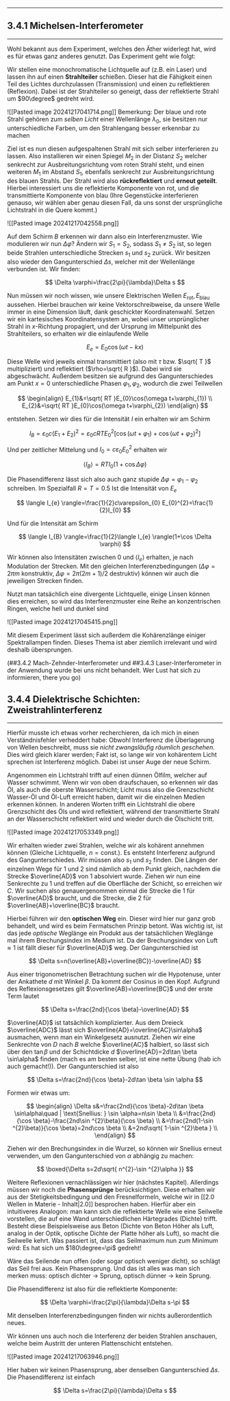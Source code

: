***

## 3.4.1 Michelsen-Interferometer
***

Wohl bekannt aus dem Experiment, welches den Äther widerlegt hat, wird es für etwas ganz anderes genutzt. Das Experiment geht wie folgt:

Wir stellen eine monochromatische Lichtquelle auf (z.B. ein Laser) und lassen ihn auf einen **Strahlteiler** schießen. Dieser hat die Fähigkeit einen Teil des Lichtes durchzulassen (Transmission) und einen zu reflektieren (Reflexion). Dabei ist der Strahlteiler so geneigt, dass der reflektierte Strahl um $90\degree$ gedreht wird.

![[Pasted image 20241217041714.png]]
Bemerkung: Der blaue und rote Strahl gehören zum *selben Licht* einer Wellenlänge $\lambda_{0}$, sie besitzen nur unterschiedliche Farben, um den Strahlengang besser erkennbar zu machen

Ziel ist es nun diesen aufgespaltenen Strahl mit sich selber interferieren zu lassen. Also installieren wir einen Spiegel $M_{2}$ in der Distanz $S_{2}$ welcher senkrecht zur Ausbreitungsrichtung vom roten Strahl steht, und einen weiteren $M_{1}$ im Abstand $S_{1}$, ebenfalls senkrecht zur Ausbreitungsrichtung des blauen Strahls. Der Strahl wird also **rückreflektiert** und **erneut geteilt**. Hierbei interessiert uns die reflektierte Komponente von rot, und die transmittierte Komponente von blau (Ihre Gegenstücke interferieren genauso, wir wählen aber genau diesen Fall, da uns sonst der ursprüngliche Lichtstrahl in die Quere kommt.)

![[Pasted image 20241217042558.png]]

Auf dem Schirm $B$ erkennen wir dann also ein Interferenzmuster. Wie modulieren wir nun $\Delta \varphi$? Ändern wir $S_{1}=S_{2}$, sodass $S_{1}\neq S_{2}$ ist, so legen beide Strahlen unterschiedliche Strecken $s_{1}$ und $s_{2}$ zurück. Wir besitzen also wieder den Gangunterschied $\Delta s$, welcher mit der Wellenlänge verbunden ist. Wir finden:

$$
\Delta \varphi=\frac{2\pi}{\lambda}\Delta s
$$

Nun müssen wir noch wissen, wie unsere Elektrischen Wellen $E_{\text{rot}},E_{\text{blau}}$ aussehen. Hierbei brauchen wir keine Vektorschreibweise, da unsere Welle immer in eine Dimension läuft, dank geschickter Koordinatenwahl. Setzen wir ein kartesisches Koordinatensystem an, wobei unser ursprünglicher Strahl in $x$-Richtung propagiert, und der Ursprung im Mittelpunkt des Strahlteilers, so erhalten wir die einlaufende Welle

$$
E_{e}=E_{0}\cos(\omega t-kx)
$$

Diese Welle wird jeweils einmal transmittiert (also mit $\tau$ bzw. $\sqrt{ T }$ multipliziert) und reflektiert ($\rho=\sqrt{ R }$). Dabei wird sie abgeschwächt. Außerdem besitzen sie aufgrund des Gangunterschiedes am Punkt $x=0$ unterschiedliche Phasen $\varphi_{1},\varphi_{2}$, wodurch die zwei Teilwellen

$$
\begin{align}
E_{1}&=\sqrt{ RT }E_{0}\cos(\omega t+\varphi_{1}) \\
E_{2}&=\sqrt{ RT }E_{0}\cos(\omega t+\varphi_{2})
\end{align}
$$

entstehen. Setzen wir dies für die Intensität $I$ ein erhalten wir am Schirm

$$
I_{B}=\varepsilon_{0}c(E_{1}+E_{2})^{2}=\varepsilon_{0}cRTE_{0}^{2}[\cos(\omega t+\varphi_{1})+\cos(\omega t+\varphi_{2})^{2}]
$$

Und per zeitlicher Mittelung und $I_{0}=c\varepsilon_{0}E_{0}^{2}$ erhalten wir

$$
\langle I_{B} \rangle=RTI_{0}(1+\cos \Delta \varphi) 
$$

Die Phasendifferenz lässt sich also auch ganz stupide $\Delta \varphi=\varphi_{1}-\varphi_{2}$ schreiben. Im Spezialfall $R=T=0.5$ Ist die Intensität von $E_{e}$

$$
\langle I_{e} \rangle=\frac{1}{2}c\varepsilon_{0} E_{0}^{2}=\frac{1}{2}I_{0}
$$

Und für die Intensität am Schirm

$$
\langle I_{B} \rangle=\frac{1}{2}\langle I_{e} \rangle(1+\cos \Delta \varphi)  
$$

Wir können also Intensitäten zwischen $0$ und $\langle I_{e} \rangle$ erhalten, je nach Modulation der Strecken. Mit den gleichen Interferenzbedingungen ($\Delta \varphi=2\pi m$ konstruktiv, $\Delta \varphi=2\pi(2m+1) /2$ destruktiv) können wir auch die jeweiligen Strecken finden.


Nutzt man tatsächlich eine divergente Lichtquelle, einige Linsen können dies erreichen, so wird das Interferenzmuster eine Reihe an konzentrischen Ringen, welche hell und dunkel sind

![[Pasted image 20241217045415.png]]

Mit diesem Experiment lässt sich außerdem die Kohärenzlänge einiger Spektrallampen finden. Dieses Thema ist aber ziemlich irrelevant und wird deshalb übersprungen.

(##3.4.2 Mach-Zehnder-Interferometer und ##3.4.3 Laser-Interferometer in der Anwendung wurde bei uns nicht behandelt. Wer Lust hat sich zu informieren, there you go)


## 3.4.4 Dielektrische Schichten: Zweistrahlinterferenz
***

Hierfür musste ich etwas vorher recherchieren, da ich mich in einen Verständnisfehler verheddert habe: Obwohl Interferenz die Überlagerung von Wellen beschreibt, muss sie *nicht zwangsläufig räumlich geschehen.* Dies wird gleich klarer werden; Fakt ist, so lange wir von kohärentem Licht sprechen ist Interferenz möglich. Dabei ist unser Auge der neue Schirm.

Angenommen ein Lichtstrahl trifft auf einen dünnen Ölfilm, welcher auf Wasser schwimmt. Wenn wir von oben draufschauen, so erkennen wir das Öl, als auch die oberste Wasserschicht; Licht muss also die Grenzschicht Wasser-Öl und Öl-Luft erreicht haben, damit wir die einzelnen Medien erkennen können. In anderen Worten trifft ein Lichtstrahl die obere Grenzschicht des Öls und wird reflektiert, während der transmittierte Strahl an der Wasserschicht reflektiert wird und wieder durch die Ölschicht tritt.

![[Pasted image 20241217053349.png]]

Wir erhalten wieder zwei Strahlen, welche wir als kohärent annehmen können (Gleiche Lichtquelle, $n=\text{const.}$). Es entsteht Interferenz aufgrund des Gangunterschiedes. Wir müssen also $s_{1}$ und $s_{2}$ finden. Die Längen der einzelnen Wege für $1$ und $2$ sind nämlich ab dem Punkt gleich, nachdem die Strecke $\overline{AD}$ von $1$ absolviert wurde. Ziehen wir nun eine Senkrechte zu $1$ und treffen auf die Oberfläche der Schicht, so erreichen wir $C$. Wir suchen also genauergenommen einmal die Strecke die $1$ für $\overline{AD}$ braucht, und die Strecke, die $2$ für $\overline{AB}+\overline{BC}$ braucht.

Hierbei führen wir den **optischen Weg** ein. Dieser wird hier nur ganz grob behandelt, und wird es beim Fermatschen Prinzip betont. Was wichtig ist, ist das jede *optische* Weglänge ein Produkt aus der tatsächlichen Weglänge mal ihrem Brechungsindex im Medium ist. Da der Brechungsindex von Luft $\approx 1$ ist fällt dieser für $\overline{AD}$ weg. Der Gangunterschied ist

$$
\Delta s=n(\overline{AB}+\overline{BC})-\overline{AD}
$$

Aus einer trigonometrischen Betrachtung suchen wir die Hypotenuse, unter der Ankathete $d$ mit Winkel $\beta$. Da kommt der Cosinus in den Kopf. Aufgrund des Reflexionsgesetzes gilt $\overline{AB}=\overline{BC}$ und der erste Term lautet

$$
\Delta s=\frac{2nd}{\cos \beta}-\overline{AD}
$$

$\overline{AD}$ ist tatsächlich komplizierter. Aus dem Dreieck $\overline{ADC}$ lässt sich $\overline{AD}=\overline{AC}\sin\alpha$ ausmachen, wenn man ein Winkelgesetz ausnutzt. Ziehen wir eine Senkrechte von $D$ nach $B$ welche $\overline{AC}$ halbiert, so lässt sich über den $\tan \beta$ und der Schichtdicke $d$ $\overline{AD}=2d\tan \beta \sin\alpha$ finden (mach es am besten selber, ist eine nette Übung (hab ich auch gemacht!)). Der Gangunterschied ist also

$$
\Delta s=\frac{2nd}{\cos \beta}-2d\tan \beta \sin \alpha
$$

Formen wir etwas um:

$$
\begin{align}
\Delta s&=\frac{2nd}{\cos \beta}-2d\tan \beta \sin\alpha\quad | \text{Snellius: } \sin \alpha=n\sin \beta \\
&=\frac{2nd}{\cos \beta}-\frac{2nd\sin ^{2}\beta}{\cos \beta} \\
&=\frac{2nd(1-\sin ^{2}\beta)}{\cos \beta}=2nd\cos \beta \\
&=2nd\sqrt{ 1-\sin ^{2}\beta } \\
\end{align}
$$

Ziehen wir den Brechungsindex in die Wurzel, so können wir Snellius erneut verwenden, um den Gangunterschied von $\alpha$ abhängig zu machen:

$$
\boxed{\Delta s=2d\sqrt{ n^{2}-\sin ^{2}\alpha }}
$$

Weitere Reflexionen vernachlässigen wir hier (nächstes Kapitel). Allerdings müssen wir noch die **Phasensprünge** berücksichtigen. Diese erhalten wir aus der Stetigkeitsbedingung und den Fresnelformeln, welche wir in [[2.0 Wellen in Materie - Inhalt|2.0]] besprochen haben. Hierfür aber ein intuitiveres Analogon: man kann sich die reflektierte Welle wie eine Seilwelle vorstellen, die auf eine Wand unterschiedlichen Härtegrades (Dichte) trifft. Besteht diese Beispielsweise aus Beton (Dichte von Beton Höher als Luft, analog in der Optik, optische Dichte der Platte höher als Luft), so macht die Seilwelle kehrt. Was passiert ist, dass das Seilmaximum nun zum Minimum wird: Es hat sich um $180\degree=\pi$ gedreht!

Wäre das Seilende nun offen (oder sogar optisch weniger dicht), so schlägt das Seil frei aus. Kein Phasensprung. Und das ist alles was man sich merken muss: optisch dichter $\to$ Sprung, optisch dünner $\to$ kein Sprung.

Die Phasendifferenz ist also für die reflektierte Komponente:

$$
\Delta \varphi=\frac{2\pi}{\lambda}\Delta s-\pi
$$

Mit denselben Interferenzbedingungen finden wir nichts außerordentlich neues. 

Wir können uns auch noch die Interferenz der beiden Strahlen anschauen, welche beim Austritt der unteren Plattenschicht entstehen.

![[Pasted image 20241217063946.png]]

Hier haben wir keinen Phasensprung, aber denselben Gangunterschied $\Delta s$. Die Phasendifferenz ist einfach 

$$
\Delta s=\frac{2\pi}{\lambda}\Delta s
$$

